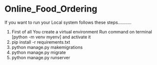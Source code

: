 # Online_Food_Ordering

If you want to run your Local system follows these steps...........
1) First of all You create a virtual environment Run command on terminal  [python -m venv myenv] and activate it
2) pip install -r requirements.txt
3) python manage.py makemigrations
4) python manage.py migrate
5) python manage.py runserver

